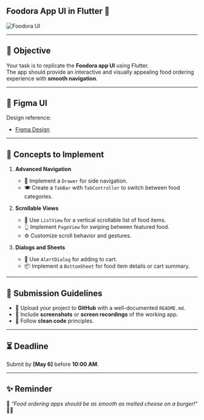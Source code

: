 
## Foodora App UI in Flutter 🍔

![Foodora UI](https://paper-attachments.dropboxusercontent.com/s_A8FFBBE8FC8B6CD6E76F8A387E1E02F9FAE9735AE5170B84D95D4A05B0A94071_1739348940745_Screenshot+1446-08-13+at+11.12.53AM.png)

---

## 📌 Objective

Your task is to replicate the **Foodora app UI** using Flutter.  
The app should provide an interactive and visually appealing food ordering experience with **smooth navigation**.

---

## 🎨 Figma UI

Design reference:

- [Figma Design](https://www.figma.com/design/2zd2h3XEZ7fsSkS3oeSOYn/Food-app---Authentication-(Community)?node-id=0-1&p=f&t=sXtJ8KxNe3voBCvy-0)


---

## 🔧 Concepts to Implement

1. **Advanced Navigation**
   - 🧭 Implement a `Drawer` for side navigation.
   - 🍽️ Create a `TabBar` with `TabController` to switch between food categories.

2. **Scrollable Views**
   - 📜 Use `ListView` for a vertical scrollable list of food items.
   - 👆 Implement `PageView` for swiping between featured food.
   - ⚙️ Customize scroll behavior and gestures.

3. **Dialogs and Sheets**
   - 🛒 Use `AlertDialog` for adding to cart.
   - 📦 Implement a `BottomSheet` for food item details or cart summary.

---

## 📂 Submission Guidelines

- 📌 Upload your project to **GitHub** with a well-documented `README.md`.
- 📸 Include **screenshots** or **screen recordings** of the working app.
- 🧼 Follow **clean code** principles.

---

## ⏳ Deadline

Submit by **[May 6]** before **10:00 AM**.

---

## ✨ Reminder

🚀 *"Food ordering apps should be as smooth as melted cheese on a burger!"* 🍔😋
